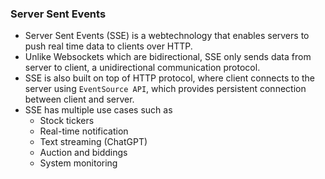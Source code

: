 

### Server Sent Events
- Server Sent Events (SSE) is a webtechnology that enables servers to push real time data to clients over HTTP. 
- Unlike Websockets which are bidirectional, SSE only sends data from server to client, a unidirectional communication protocol.
- SSE is also built on top of HTTP protocol, where client connects to the server using `EventSource API`, which provides persistent connection between client and server.
- SSE has multiple use cases such as
  - Stock tickers
  - Real-time notification
  - Text streaming (ChatGPT)
  - Auction and biddings
  - System monitoring
